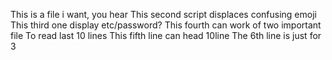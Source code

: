 This is a file i want, you hear
This second script displaces confusing emoji
This third one display etc/password?
This fourth can work of two important file
To read last 10 lines
This fifth line can head 10line
The 6th line is just for 3
